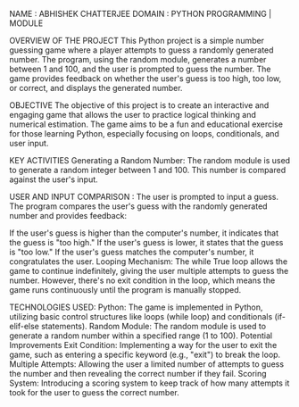NAME : ABHISHEK CHATTERJEE
DOMAIN : PYTHON PROGRAMMING | MODULE


OVERVIEW OF THE PROJECT
This Python project is a simple number guessing game where a player attempts to guess a randomly generated number. The program, using the random module, generates a number between 1 and 100, and the user is prompted to guess the number. The game provides feedback on whether the user's guess is too high, too low, or correct, and displays the generated number.

OBJECTIVE
The objective of this project is to create an interactive and engaging game that allows the user to practice logical thinking and numerical estimation. The game aims to be a fun and educational exercise for those learning Python, especially focusing on loops, conditionals, and user input.

KEY ACTIVITIES
Generating a Random Number: The random module is used to generate a random integer between 1 and 100. This number is compared against the user's input.

USER AND INPUT COMPARISON : The user is prompted to input a guess. The program compares the user's guess with the randomly generated number and provides feedback:

If the user's guess is higher than the computer's number, it indicates that the guess is "too high."
If the user's guess is lower, it states that the guess is "too low."
If the user's guess matches the computer's number, it congratulates the user.
Looping Mechanism: The while True loop allows the game to continue indefinitely, giving the user multiple attempts to guess the number. However, there's no exit condition in the loop, which means the game runs continuously until the program is manually stopped.

TECHNOLOGIES USED:
Python: The game is implemented in Python, utilizing basic control structures like loops (while loop) and conditionals (if-elif-else statements).
Random Module: The random module is used to generate a random number within a specified range (1 to 100).
Potential Improvements
Exit Condition: Implementing a way for the user to exit the game, such as entering a specific keyword (e.g., "exit") to break the loop.
Multiple Attempts: Allowing the user a limited number of attempts to guess the number and then revealing the correct number if they fail.
Scoring System: Introducing a scoring system to keep track of how many attempts it took for the user to guess the correct number.







